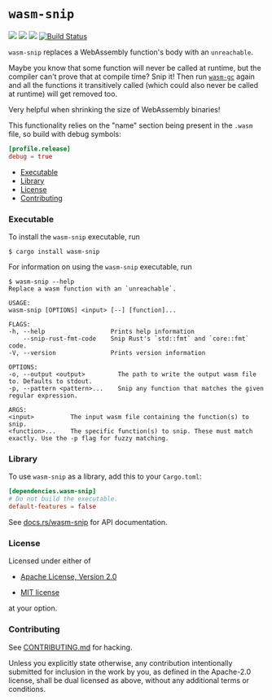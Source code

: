 # `wasm-snip`

[![](https://docs.rs/wasm-snip/badge.svg)](https://docs.rs/wasm-snip/)
[![](https://img.shields.io/crates/v/wasm-snip.svg)](https://crates.io/crates/wasm-snip)
[![](https://img.shields.io/crates/d/wasm-snip.png)](https://crates.io/crates/wasm-snip)
[![Build Status](https://travis-ci.org/fitzgen/wasm-snip.png?branch=master)](https://travis-ci.org/fitzgen/wasm-snip)

`wasm-snip` replaces a WebAssembly function's body with an `unreachable`.

Maybe you know that some function will never be called at runtime, but the
compiler can't prove that at compile time? Snip it! Then run
[`wasm-gc`][wasm-gc] again and all the functions it transitively called (which
could also never be called at runtime) will get removed too.

[wasm-gc]: https://github.com/alexcrichton/wasm-gc

Very helpful when shrinking the size of WebAssembly binaries!

This functionality relies on the "name" section being present in the `.wasm`
file, so build with debug symbols:

```toml
[profile.release]
debug = true
```

* [Executable](#executable)
* [Library](#library)
* [License](#license)
* [Contributing](#contributing)

### Executable

To install the `wasm-snip` executable, run

```
$ cargo install wasm-snip
```

For information on using the `wasm-snip` executable, run

```
$ wasm-snip --help
Replace a wasm function with an `unreachable`.

USAGE:
wasm-snip [OPTIONS] <input> [--] [function]...

FLAGS:
-h, --help                  Prints help information
    --snip-rust-fmt-code    Snip Rust's `std::fmt` and `core::fmt` code.
-V, --version               Prints version information

OPTIONS:
-o, --output <output>         The path to write the output wasm file to. Defaults to stdout.
-p, --pattern <pattern>...    Snip any function that matches the given regular expression.

ARGS:
<input>          The input wasm file containing the function(s) to snip.
<function>...    The specific function(s) to snip. These must match exactly. Use the -p flag for fuzzy matching.
```

### Library

To use `wasm-snip` as a library, add this to your `Cargo.toml`:

```toml
[dependencies.wasm-snip]
# Do not build the executable.
default-features = false
```

See [docs.rs/wasm-snip][docs] for API documentation.

[docs]: https://docs.rs/wasm-snip

### License

Licensed under either of

 * [Apache License, Version 2.0](http://www.apache.org/licenses/LICENSE-2.0)

 * [MIT license](http://opensource.org/licenses/MIT)

at your option.

### Contributing

See
[CONTRIBUTING.md](https://github.com/fitzgen/wasm-snip/blob/master/CONTRIBUTING.md)
for hacking.

Unless you explicitly state otherwise, any contribution intentionally submitted
for inclusion in the work by you, as defined in the Apache-2.0 license, shall be
dual licensed as above, without any additional terms or conditions.


